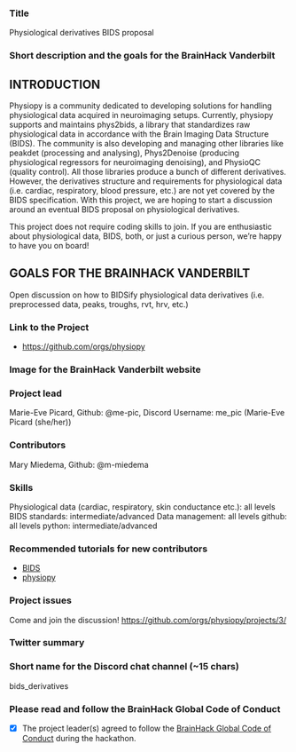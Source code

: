 ### Title

Physiological derivatives BIDS proposal

### Short description and the goals for the BrainHack Vanderbilt

## INTRODUCTION

Physiopy is a community dedicated to developing solutions for handling physiological data acquired in neuroimaging setups. Currently, physiopy supports and maintains phys2bids, a library that standardizes raw physiological data in accordance with the Brain Imaging Data Structure (BIDS). The community is also developing and managing other libraries like peakdet (processing and analysing), Phys2Denoise (producing physiological regressors for neuroimaging denoising), and PhysioQC (quality control). All those libraries produce a bunch of different derivatives. However, the derivatives structure and requirements for physiological data (i.e. cardiac, respiratory, blood pressure, etc.) are not yet covered by the BIDS specification. With this project, we are hoping to start a discussion around an eventual BIDS proposal on physiological derivatives.

This project does not require coding skills to join. If you are enthusiastic about physiological data, BIDS, both, or just a curious person, we’re happy to have you on board!

## GOALS FOR THE BRAINHACK VANDERBILT

Open discussion on how to BIDSify physiological data derivatives (i.e. preprocessed data, peaks, troughs, rvt, hrv, etc.)

### Link to the Project

- https://github.com/orgs/physiopy
  
### Image for the BrainHack Vanderbilt website


### Project lead

Marie-Eve Picard, Github: @me-pic,
Discord Username: me_pic (Marie-Eve Picard (she/her))

### Contributors

Mary Miedema, Github: @m-miedema

### Skills

Physiological data (cardiac, respiratory, skin conductance etc.): all levels
BIDS standards: intermediate/advanced
Data management: all levels
github: all levels
python: intermediate/advanced

### Recommended tutorials for new contributors

- [BIDS](https://bids.neuroimaging.io/)
- [physiopy](https://physiopy.github.io/ohbm23_tutorials/)

### Project issues

Come and join the discussion!
https://github.com/orgs/physiopy/projects/3/

### Twitter summary



### Short name for the Discord chat channel (~15 chars)

bids_derivatives

### Please read and follow the BrainHack Global Code of Conduct

- [X] The project leader(s) agreed to follow the [BrainHack Global Code of Conduct](https://brainhack.org/code-of-conduct) during the hackathon.
